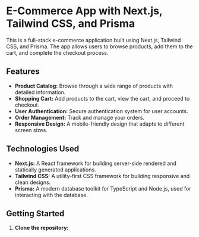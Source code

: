 # E-Commerce App with Next.js, Tailwind CSS, and Prisma

This is a full-stack e-commerce application built using Next.js, Tailwind CSS, and Prisma. The app allows users to browse products, add them to the cart, and complete the checkout process.

## Features

- **Product Catalog:** Browse through a wide range of products with detailed information.
- **Shopping Cart:** Add products to the cart, view the cart, and proceed to checkout.
- **User Authentication:** Secure authentication system for user accounts.
- **Order Management:** Track and manage your orders.
- **Responsive Design:** A mobile-friendly design that adapts to different screen sizes.

## Technologies Used

- **Next.js:** A React framework for building server-side rendered and statically generated applications.
- **Tailwind CSS:** A utility-first CSS framework for building responsive and clean designs.
- **Prisma:** A modern database toolkit for TypeScript and Node.js, used for interacting with the database.

## Getting Started

1. **Clone the repository:**
